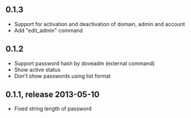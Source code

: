 ## 0.1.3
 * Support for activation and deactivation of domain, admin and account
 * Add "edit_admin" command

## 0.1.2
 * Support password hash by doveadm (external command)
 * Show active status
 * Don't show passwords using list format

## 0.1.1, release 2013-05-10
 * Fixed string length of password


